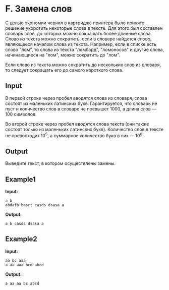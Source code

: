 # F. Замена слов

С целью экономии чернил в картридже принтера было принято решение укоротить некоторые слова в тексте. Для этого был составлен словарь слов, до которых можно сокращать более длинные слова. Слово из текста можно сократить, если в словаре найдется слово, являющееся началом слова из текста. Например, если в списке есть слово "лом", то слова из текста "ломбард", "ломоносов" и другие слова, начинающиеся на "лом", можно сократить до "лом".

Если слово из текста можно сократить до нескольких слов из словаря, то следует сокращать его до самого короткого слова.

## Input

В первой строке через пробел вводятся слова из словаря, слова состоят из маленьких латинских букв. Гарантируется, что словарь не пуст и количество слов в словаре не превышет 1000, а длина слов — 100 символов.

Во второй строке через пробел вводятся слова текста (они также состоят только из маленьких латинских букв). Количество слов в тексте не превосходит 10<sup>5</sup>, а суммарное количество букв в них — 10<sup>6</sup>.

## Output

Выведите текст, в котором осуществлены замены.  

## Example1
**Input:**
```
a b
abdafb basrt casds dsasa a
```
**Output:**
```
a b casds dsasa a
``` 

## Example2
**Input:**
```
aa bc aaa
a aa aaa bcd abcd
```
**Output:**
```
a aa aa bc abcd
``` 